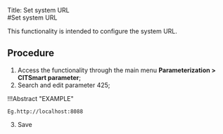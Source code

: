 Title: Set system URL  
#Set system URL  

This functionality is intended to configure the system URL.  

## Procedure  

1. Access the functionality through the main menu **Parameterization > CITSmart parameter**;  
2. Search and edit parameter 425;  

!!!Abstract "EXAMPLE"  

    Eg.http://localhost:8088  

3. Save  